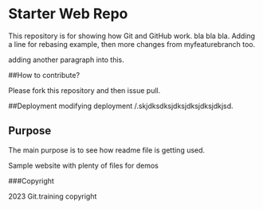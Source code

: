 # Starter Web Repo

This repository is for showing how Git and GitHub work.
bla bla bla.
Adding a line for rebasing example, then more changes from myfeaturebranch too.




adding another paragraph into this.



##How to contribute?

Please fork this repository and then issue pull.



##Deployment
modifying deployment /.skjdksdksjdksjdksjdksjdkjsd.

## Purpose

The main purpose is to see how readme file is getting used.


Sample website with plenty of files for demos


###Copyright

2023 Git.training copyright